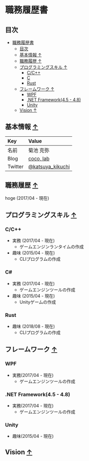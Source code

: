 # 職務履歴書

## 目次
- [職務履歴書](#職務履歴書)
  - [目次](#目次)
  - [基本情報 ↑](#基本情報-)
  - [職務履歴 ↑](#職務履歴-)
  - [プログラミングスキル ↑](#プログラミングスキル-)
    - [C/C++](#cc)
    - [C](#c)
    - [Rust](#rust)
  - [フレームワーク ↑](#フレームワーク-)
    - [WPF](#wpf)
    - [.NET Framework(4.5 - 4.8)](#net-framework45---48)
    - [Unity](#unity)
  - [Vision ↑](#vision-)

## 基本情報 [↑](#目次)
|Key|Value|
|:--|:--|
|名前|菊池 克弥|
|Blog|[coco, lab](https://cocolab.hatenablog.com/)|
|Twitter|[@katsuya_kikuchi](https://twitter.com/katsuya_kikuchi)|
  
## 職務履歴 [↑](#目次)
hoge (2017/04 - 現在)

## プログラミングスキル [↑](#目次)
### C/C++
- 実務 (2017/04 - 現在)
  - ゲームエンジンランタイムの作成
- 趣味 (2015/04 - 現在)
  - CLIプログラムの作成
### C#
- 実務 (2017/04 - 現在)
  - ゲームエンジンツールの作成
-  趣味 (2015/04 - 現在)
   -  Unityゲームの作成
### Rust
- 趣味 (2018/08 - 現在)
  - CLIプログラムの作成

## フレームワーク [↑](#目次)
### WPF
- 実務(2017/04 - 現在)
  - ゲームエンジンツールの作成
### .NET Framework(4.5 - 4.8)
- 実務(2017/04 - 現在)
  - ゲームエンジンツールの作成
### Unity
- 趣味(2015/04 - 現在)

## Vision [↑](#目次)